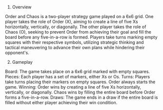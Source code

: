 1. Overview

Order and Chaos is a two-player strategy game played on a 6x6 grid. One player takes the role of Order (X), aiming to create a line of five Xs horizontally, vertically, or diagonally. The other player takes the role of Chaos (O), seeking to prevent Order from achieving their goal and fill the board before any five-in-a-row is formed. Players take turns marking empty squares with their respective symbols, utilizing strategic thinking and tactical maneuvering to advance their own plans while hindering their opponent's.

2. Gameplay

Board: The game takes place on a 6x6 grid marked with empty squares.
Pieces: Each player has a set of markers, either Xs or Os.
Turns: Players take turns placing their markers on empty squares. Order always starts the game.
Winning:
Order wins by creating a line of five Xs horizontally, vertically, or diagonally.
Chaos wins by filling the entire board before Order forms a five-in-a-row.
Draws: The game ends in a draw if the entire board is filled without either player achieving their win condition.
